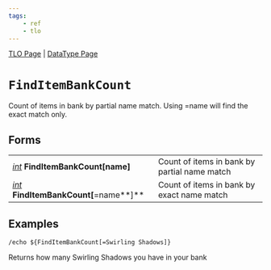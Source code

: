 ```yaml
---
tags:
    - ref
    - tlo
---
```

[TLO Page](../top-level-objects/tlo-list.md) | [DataType Page](../data-types/datatype-list.md)
# `FindItemBankCount`

Count of items in bank by partial name match. Using =name will find the exact match only.

## Forms

|  |  |
| :--- | :--- |
| [_int_](../data-types/datatype-int.md) **FindItemBankCount[**name**]** | Count of items in bank by partial name match |
| [_int_](../data-types/datatype-int.md) **FindItemBankCount[**=name**]** | Count of items in bank by exact name match |

## Examples

`/echo ${FindItemBankCount[=Swirling Shadows]}`

Returns how many Swirling Shadows you have in your bank
